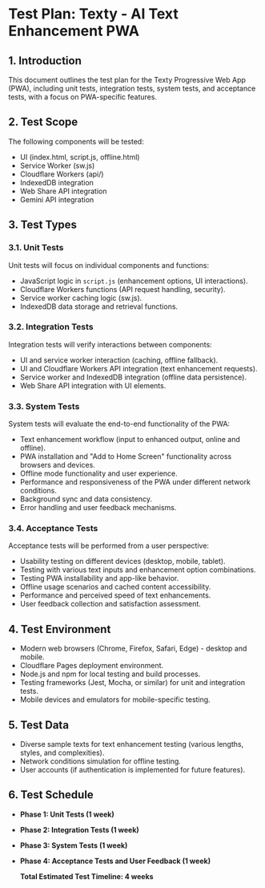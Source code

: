 # Test Plan: Texty - AI Text Enhancement PWA

## 1. Introduction

This document outlines the test plan for the Texty Progressive Web App (PWA), including unit tests, integration tests, system tests, and acceptance tests, with a focus on PWA-specific features.

## 2. Test Scope

The following components will be tested:

*   UI (index.html, script.js, offline.html)
*   Service Worker (sw.js)
*   Cloudflare Workers (api/)
*   IndexedDB integration
*   Web Share API integration
*   Gemini API integration

## 3. Test Types

### 3.1. Unit Tests

Unit tests will focus on individual components and functions:

*   JavaScript logic in `script.js` (enhancement options, UI interactions).
*   Cloudflare Workers functions (API request handling, security).
*   Service worker caching logic (sw.js).
*   IndexedDB data storage and retrieval functions.

### 3.2. Integration Tests

Integration tests will verify interactions between components:

*   UI and service worker interaction (caching, offline fallback).
*   UI and Cloudflare Workers API integration (text enhancement requests).
*   Service worker and IndexedDB integration (offline data persistence).
*   Web Share API integration with UI elements.

### 3.3. System Tests

System tests will evaluate the end-to-end functionality of the PWA:

*   Text enhancement workflow (input to enhanced output, online and offline).
*   PWA installation and "Add to Home Screen" functionality across browsers and devices.
*   Offline mode functionality and user experience.
*   Performance and responsiveness of the PWA under different network conditions.
*   Background sync and data consistency.
*   Error handling and user feedback mechanisms.

### 3.4. Acceptance Tests

Acceptance tests will be performed from a user perspective:

*   Usability testing on different devices (desktop, mobile, tablet).
*   Testing with various text inputs and enhancement option combinations.
*   Testing PWA installability and app-like behavior.
*   Offline usage scenarios and cached content accessibility.
*   Performance and perceived speed of text enhancements.
*   User feedback collection and satisfaction assessment.

## 4. Test Environment

*   Modern web browsers (Chrome, Firefox, Safari, Edge) - desktop and mobile.
*   Cloudflare Pages deployment environment.
*   Node.js and npm for local testing and build processes.
*   Testing frameworks (Jest, Mocha, or similar) for unit and integration tests.
*   Mobile devices and emulators for mobile-specific testing.

## 5. Test Data

*   Diverse sample texts for text enhancement testing (various lengths, styles, and complexities).
*   Network conditions simulation for offline testing.
*   User accounts (if authentication is implemented for future features).

## 6. Test Schedule

*   **Phase 1: Unit Tests (1 week)**
*   **Phase 2: Integration Tests (1 week)**
*   **Phase 3: System Tests (1 week)**
*   **Phase 4: Acceptance Tests and User Feedback (1 week)**

    **Total Estimated Test Timeline: 4 weeks**